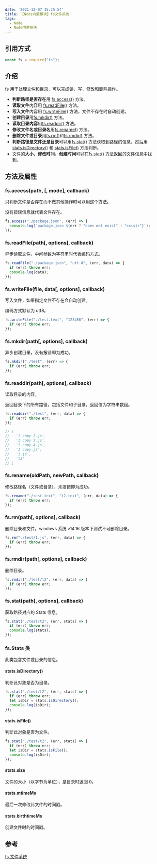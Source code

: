 ```yaml
---
date: '2021-12-07 15:25:54'
title: 【Node内置模块】fs文件系统
tags:
  - Node
  - Node内置模块
---
```


## 引用方式

```js
const fs = require("fs");
```

## 介绍

fs 用于处理文件和目录，可以完成读、写、修改和删除操作。

- **判断路径是否存在**用 [fs.access()](#fsaccesspath-mode-callback) 方法。
- **读取文件**内容用 [fs.readFile()](#fsreadfilepath-options-callback) 方法。
- **写入文件**内容用 [fs.writeFile()](#fswritefilefile-data-options-callback) 方法，文件不存在时自动创建。
- **创建目录**用[fs.mkdir()](#fsmkdirpath-options-callback) 方法。
- **读取目录内容**用[fs.readdir()](#fsreaddirpath-options-callback) 方法。
- **修改文件名或目录名**用[fs.rename()](#fsrenameoldpath-newpath-callback) 方法。
- **删除文件或目录**用[fs.rm()](#fsrmpath-options-callback)和[fs.rmdir()](#fsrmdirpath-options-callback) 方法。
- **判断路径是文件还是目录**可以用[fs.stat()](#fsstatpath-options-callback) 方法获取到路径的信息，然后用[stats.isDirectory()](#statsisdirectory) 和 [stats.isFile()](#statsisfile) 方法判断。
- 文件的**大小、修改时间、创建时间**可以在[fs.stat()](#fsstatpath-options-callback) 方法返回的文件信息中找到。

## 方法及属性

### fs.access(path, [, mode], callback)

只判断文件是否存在而不做其他操作时可以用这个方法。

没有错误信息就代表文件存在。

```js
fs.access("./package.json", (err) => {
  console.log(`package.json ${err ? "does not exist" : "exists"}`);
});
```

### fs.readFile(path[, options], callback)

异步读取文件，中间参数为字符串时代表编码方式。

```js
fs.readFile("./package.json", "utf-8", (err, data) => {
  if (err) throw err;
  console.log(data);
});
```

### fs.writeFile(file, data[, options], callback)

写入文件，如果指定文件不存在会自动创建。

编码方式默认为 utf8。

```js
fs.writeFile("./test.text", "123456", (err) => {
  if (err) throw err;
});
```

### fs.mkdir(path[, options], callback)

异步创建目录，没有报错即为成功。

```js
fs.mkdir("./test", (err) => {
  if (err) throw err;
});
```

### fs.readdir(path[, options], callback)

读取目录的内容。

返回目录下的所有路径，包括文件和子目录，返回值为字符串数组。

```js
fs.readdir("./test", (err, data) => {
  if (err) throw err;
});

// [
//   '1 copy 2.js',
//   '1 copy 3.js',
//   '1 copy 4.js',
//   '1 copy.js',
//   '1.js',
//   't2'
// ]
```

### fs.rename(oldPath, newPath, callback)

修改路径名（文件或目录），未报错即为成功。

```js
fs.rename("./test.text", "t2.text", (err, data) => {
  if (err) throw err;
});
```

### fs.rm(path[, options], callback)

删除目录和文件。windows 系统 v14.16 版本下测试不可删除目录。

```js
fs.rm("./test/1.js", (err, data) => {
  if (err) throw err;
});
```

### fs.rmdir(path[, options], callback)

删除目录。

```js
fs.rmdir("./test/t2", (err, data) => {
  if (err) throw err;
});
```

### fs.stat(path[, options], callback)

获取路径对应的 Stats 信息。

```js
fs.stat("./test/t2", (err, stats) => {
  if (err) throw err;
  console.log(stats);
});
```

### fs.Stats 类

此类包含文件或目录的信息。

#### stats.isDirectory()

判断此对象是否为目录。

```js
fs.stat("./test/t2", (err, stats) => {
  if (err) throw err;
  let isDir = stats.isDirectory();
  console.log(isDir);
});
```

#### stats.isFile()

判断此对象是否为文件。

```js
fs.stat("./test/t2", (err, stats) => {
  if (err) throw err;
  let isDir = stats.isFile();
  console.log(isDir);
});
```

#### stats.size

文件的大小（以字节为单位），是目录时返回 0。

#### stats.mtimeMs

最后一次修改此文件的时间戳。

#### stats.birthtimeMs

创建文件时的时间戳。

## 参考

[fs 文件系统](http://nodejs.cn/api/fs.html)
